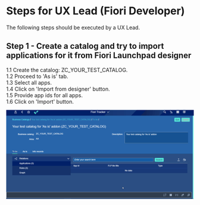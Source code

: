# Steps for UX Lead (Fiori Developer)

The following steps should be executed by a UX Lead.

## Step 1 - Create a catalog and try to import applications for it from Fiori Launchpad designer

1.1 Create the catalog: ZC_YOUR_TEST_CATALOG.<br>
1.2 Proceed to 'As is' tab.<br>
1.3 Select all apps.<br>
1.4 Click on 'Import from designer' button.<br>
1.5 Provide app ids for all apps.<br>
1.6 Click on 'Import' button.

![](res/asis_import.gif)